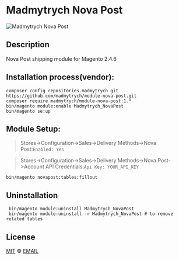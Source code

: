 # Madmytrych Nova Post
![Madmytrych Nova Post](https://img.shields.io/badge/version-1.0.4-green.svg)
## Description
Nova Post shipping module for Magento 2.4.6

## Installation process(vendor):
```
composer config repositories.madmytrych git https://github.com/madmytrych/module-nova-post.git
composer require madmytrych/module-nova-post:1.*
bin/magento module:enable Madmytrych_NovaPost
bin/magento se:up
```
## Module Setup:
> Stores->Configuration->Sales->Delivery Methods->Nova Post:`Enabled: Yes`

> Stores->Configuration->Sales->Delivery Methods->Nova Post->Account API Credentials:`Api Key: YOUR_API_KEY`
```
bin/magento novapost:tables:fillout
```
## Uninstallation
```
 bin/magento module:uninstall Madmytrych_NovaPost
 bin/magento module:uninstall -r Madmytrych_NovaPost # to remove related tables

```
## License

[MIT](LICENSE.txt) © [EMAIL](mailto:madmytrych@gmail.com)
